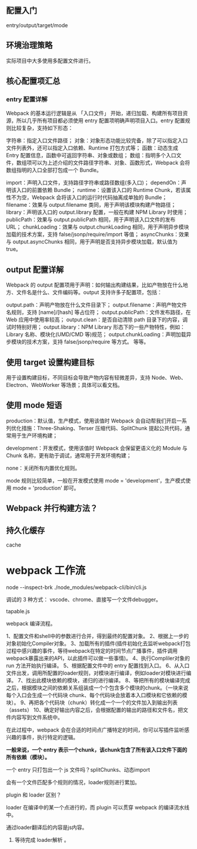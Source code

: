 ## 配置入门


entry/output/target/mode

## 环境治理策略

实际项目中大多使用多配置文件进行。

## 核心配置项汇总

### entry 配置详解

Webpack 的基本运行逻辑是从 「入口文件」 开始，递归加载、构建所有项目资源，所以几乎所有项目都必须使用 entry 配置项明确声明项目入口。entry 配置规则比较复杂，支持如下形态：

字符串：指定入口文件路径；
对象：对象形态功能比较完备，除了可以指定入口文件列表外，还可以指定入口依赖、Runtime 打包方式等；
函数：动态生成 Entry 配置信息，函数中可返回字符串、对象或数组；
数组：指明多个入口文件，数组项可以为上述介绍的文件路径字符串、对象、函数形式，Webpack 会将数组指明的入口全部打包成一个 Bundle。


import：声明入口文件，支持路径字符串或路径数组(多入口)；
dependOn：声明该入口的前置依赖 Bundle；
runtime：设置该入口的 Runtime Chunk，若该属性不为空，Webpack 会将该入口的运行时代码抽离成单独的 Bundle；
filename：效果与 output.filename 类同，用于声明该模块构建产物路径；
library：声明该入口的 output.library 配置，一般在构建 NPM Library 时使用；
publicPath：效果与 output.publicPath 相同，用于声明该入口文件的发布 URL；
chunkLoading：效果与 output.chunkLoading 相同，用于声明异步模块加载的技术方案，支持 false/jsonp/require/import 等值；
asyncChunks：效果与 output.asyncChunks 相同，用于声明是否支持异步模块加载，默认值为 true。


## output 配置详解

Webpack 的 output 配置项用于声明：如何输出构建结果，比如产物放在什么地方、文件名是什么、文件编码等。output 支持许多子配置项，包括：

output.path：声明产物放在什么文件目录下；
output.filename：声明产物文件名规则，支持 [name]/[hash] 等占位符；
output.publicPath：文件发布路径，在 Web 应用中使用率较高；
output.clean：是否自动清除 path 目录下的内容，调试时特别好用；
output.library：NPM Library 形态下的一些产物特性，例如：Library 名称、模块化(UMD/CMD 等)规范；
output.chunkLoading：声明加载异步模块的技术方案，支持 false/jsonp/require 等方式。
等等。


## 使用 target 设置构建目标

用于设置构建目标，不同目标会导致产物内容有轻微差异，支持 Node、Web、Electron、WebWorker 等场景；具体可以看文档。


## 使用 mode 短语

production：默认值，生产模式，使用该值时 Webpack 会自动帮我们开启一系列优化措施：Three-Shaking、Terser 压缩代码、SplitChunk 提起公共代码，通常用于生产环境构建；

development：开发模式，使用该值时 Webpack 会保留更语义化的 Module 与 Chunk 名称，更有助于调试，通常用于开发环境构建；

none：关闭所有内置优化规则。

mode 规则比较简单，一般在开发模式使用 mode = 'development'，生产模式使用 mode = 'production' 即可。



## Webpack 并行构建方法？



## 持久化缓存

cache


# webpack 工作流

node --inspect-brk ./node_modules/webpack-cli/bin/cli.js

调试的 3 种方式： vscode、chrome、直接写一个文件debugger。


tapable.js


webpack 编译流程。

1、配置文件和shell中的参数进行合并，得到最终的配置对象。
2、根据上一步的对象初始化Compiler对象。
3、加载所有的插件(插件初始化去监听webpack打包过程中感兴趣的事件，等待webpack在特定的时间节点广播事件，插件调用webpack暴露出来的API，以此插件可以做一些事情)。
4、执行Compliler对象的 run 方法开始执行编译。
5、根据配置文件中的 entry 配置找到入口。
6、从入口文件出发，调用所配置的loader规则，对模块进行编译，例如loader对模块进行编译。
7、找出此模块依赖的模块，递归的进行编译。
8、等把所有的模块编译完成之后，根据模块之间的依赖关系组装成一个个包含多个模块的chunk。（一块来说每个入口会生成一个代码块 chunk、每个代码块会放着本入口模块和它依赖的模块）。
9、再把各个代码块（chunk）转化成一个一个的文件加入到输出列表（assets）
10、确定好输出内容之后，会根据配置的输出的路径和文件名，把文件内容写到文件系统中。

在此过程中，webpack 会在合适的时间点广播特定的时间，你可以写插件监听感兴趣的事件，执行特定的逻辑。


**一般来说，一个 entry 表示一个chunk，该chunk包含了所有该入口文件下面的所有依赖（模块）。**

一个 entry 只打包出一个 js 文件吗？splitChunks、动态import

会有一个文件匹配多个规则的情况，loader规则进行累加。

plugin 和 loader 区别？

loader 在编译中的某一个点进行的，而 plugin 可以贯穿 webpack 的编译流水线中。

通过loader翻译后的内容是js内容。


1. 等待完成 loader解析 。
